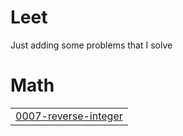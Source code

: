 # Leet
Just adding some problems that I solve


# Math
|  |
| ------- |
| [0007-reverse-integer](https://github.com/Wolford-03/Leet/tree/master/0007-reverse-integer) |